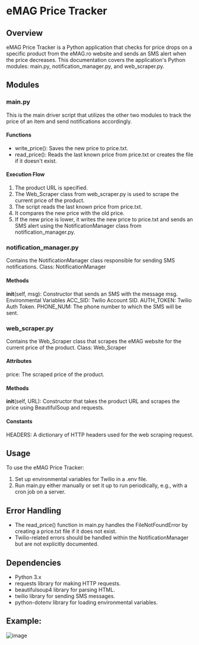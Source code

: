 # eMAG Price Tracker
## Overview
eMAG Price Tracker is a Python application that checks for price drops on a specific product from the eMAG.ro website and sends an SMS alert when the price decreases. This documentation covers the application's Python modules: main.py, notification_manager.py, and web_scraper.py.

## Modules
### main.py
This is the main driver script that utilizes the other two modules to track the price of an item and send notifications accordingly.
#### Functions
* write_price(): Saves the new price to price.txt.
* read_price(): Reads the last known price from price.txt or creates the file if it doesn't exist.
#### Execution Flow
1. The product URL is specified.
2. The Web_Scraper class from web_scraper.py is used to scrape the current price of the product.
3. The script reads the last known price from price.txt.
4. It compares the new price with the old price.
5. If the new price is lower, it writes the new price to price.txt and sends an SMS alert using the NotificationManager class from notification_manager.py.
### notification_manager.py
Contains the NotificationManager class responsible for sending SMS notifications.
Class: NotificationManager
#### Methods
__init__(self, msg): Constructor that sends an SMS with the message msg.
Environmental Variables
ACC_SID: Twilio Account SID.
AUTH_TOKEN: Twilio Auth Token.
PHONE_NUM: The phone number to which the SMS will be sent.
### web_scraper.py
Contains the Web_Scraper class that scrapes the eMAG website for the current price of the product.
Class: Web_Scraper
#### Attributes
price: The scraped price of the product.
#### Methods
__init__(self, URL): Constructor that takes the product URL and scrapes the price using BeautifulSoup and requests.
#### Constants
HEADERS: A dictionary of HTTP headers used for the web scraping request.
## Usage
To use the eMAG Price Tracker:
1. Set up environmental variables for Twilio in a .env file.
2. Run main.py either manually or set it up to run periodically, e.g., with a cron job on a server.
## Error Handling
* The read_price() function in main.py handles the FileNotFoundError by creating a price.txt file if it does not exist.
* Twilio-related errors should be handled within the NotificationManager but are not explicitly documented.
## Dependencies
* Python 3.x
* requests library for making HTTP requests.
* beautifulsoup4 library for parsing HTML.
* twilio library for sending SMS messages.
* python-dotenv library for loading environmental variables.

## Example:
 ![image](https://github.com/seyf97/eMAG-Price-Tracker/assets/111386377/69cc2e02-3602-4647-8896-3a28ea963dfc)
